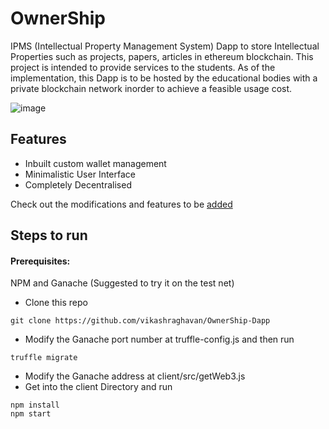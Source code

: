 # OwnerShip

IPMS (Intellectual Property Management System) Dapp to store Intellectual Properties such as projects, papers, articles in ethereum blockchain. This project is intended to provide services to the students. As of the implementation, this Dapp is to be hosted by the educational bodies with a private blockchain network inorder to achieve a feasible usage cost. 

![image](https://user-images.githubusercontent.com/48412820/136960360-8f02e87f-323f-4653-ae1d-ea4c7b787ee5.png)

## Features

- Inbuilt custom wallet management
- Minimalistic User Interface
- Completely Decentralised

Check out the modifications and features to be [added](https://github.com/vikashraghavan/OwnerShip-Dapp/blob/main/ExpectedFeatures.md)

## Steps to run

#### Prerequisites: 
NPM and Ganache (Suggested to try it on the test net)

- Clone this repo
```
git clone https://github.com/vikashraghavan/OwnerShip-Dapp
```
- Modify the Ganache port number at truffle-config.js and then run
```
truffle migrate
```
- Modify the Ganache address at client/src/getWeb3.js
- Get into the client Directory and run
```
npm install
npm start
```
